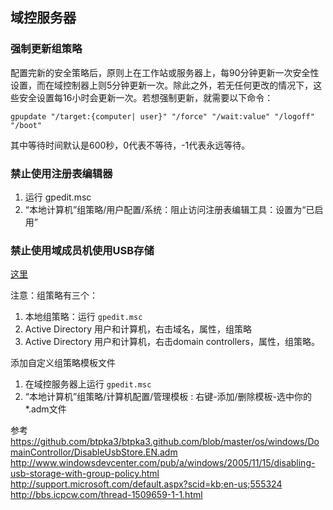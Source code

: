 ## 域控服务器
### 强制更新组策略
配置完新的安全策略后，原则上在工作站或服务器上，每90分钟更新一次安全性设置，而在域控制器上则5分钟更新一次。除此之外，若无任何更改的情况下，这些安全设置每16小时会更新一次。若想强制更新，就需要以下命令：
```
gpupdate "/target:{computer| user}" "/force" "/wait:value" "/logoff" "/boot"
```
其中等待时间默认是600秒，0代表不等待，-1代表永远等待。

### 禁止使用注册表编辑器
1.  运行 gpedit.msc  
2.  “本地计算机”组策略/用户配置/系统：阻止访问注册表编辑工具：设置为“已启用”  

### 禁止使用域成员机使用USB存储
[这里]()

注意：组策略有三个：  
1.  本地组策略：运行 `gpedit.msc`  
2.  Active Directory 用户和计算机，右击域名，属性，组策略  
3.  Active Directory 用户和计算机，右击domain controllers，属性，组策略。  

添加自定义组策略模板文件
1.  在域控服务器上运行 `gpedit.msc`  
2.  “本地计算机”组策略/计算机配置/管理模板 : 右键-添加/删除模板-选中你的*.adm文件  



参考
https://github.com/btpka3/btpka3.github.com/blob/master/os/windows/DomainControllor/DisableUsbStore.EN.adm  
http://www.windowsdevcenter.com/pub/a/windows/2005/11/15/disabling-usb-storage-with-group-policy.html  
http://support.microsoft.com/default.aspx?scid=kb;en-us;555324  
http://bbs.icpcw.com/thread-1509659-1-1.html